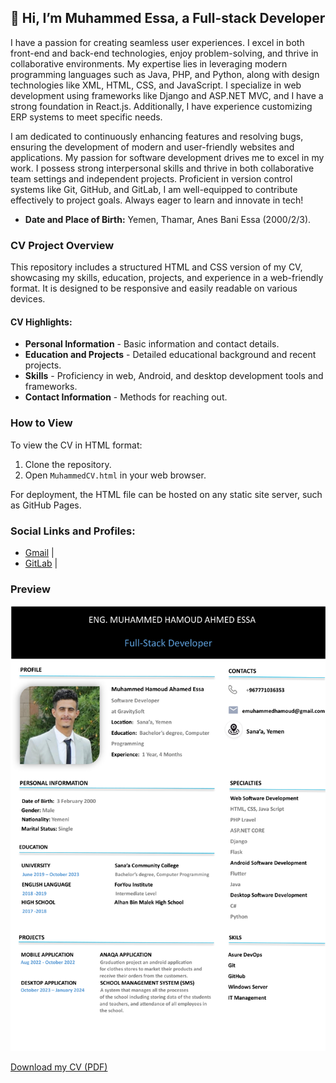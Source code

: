 ## 👋 Hi, I’m Muhammed Essa, a Full-stack Developer

I have a passion for creating seamless user experiences. I excel in both front-end and back-end technologies, enjoy problem-solving, and thrive in collaborative environments. My expertise lies in leveraging modern programming languages such as Java, PHP, and Python, along with design technologies like XML, HTML, CSS, and JavaScript. I specialize in web development using frameworks like Django and ASP.NET MVC, and I have a strong foundation in React.js. Additionally, I have experience customizing ERP systems to meet specific needs.

I am dedicated to continuously enhancing features and resolving bugs, ensuring the development of modern and user-friendly websites and applications. My passion for software development drives me to excel in my work. I possess strong interpersonal skills and thrive in both collaborative team settings and independent projects. Proficient in version control systems like Git, GitHub, and GitLab, I am well-equipped to contribute effectively to project goals. Always eager to learn and innovate in tech!

- **Date and Place of Birth:** Yemen, Thamar, Anes Bani Essa (2000/2/3).

### CV Project Overview

This repository includes a structured HTML and CSS version of my CV, showcasing my skills, education, projects, and experience in a web-friendly format. It is designed to be responsive and easily readable on various devices.

#### CV Highlights:
- **Personal Information** - Basic information and contact details.
- **Education and Projects** - Detailed educational background and recent projects.
- **Skills** - Proficiency in web, Android, and desktop development tools and frameworks.
- **Contact Information** - Methods for reaching out.

### How to View

To view the CV in HTML format:
1. Clone the repository.
2. Open `MuhammedCV.html` in your web browser.

For deployment, the HTML file can be hosted on any static site server, such as GitHub Pages.

### Social Links and Profiles:
- <a href="mailto:emuhammedhamoud@gmail.com">Gmail</a> | 
- <a href="https://gitlab.com/emuhammedhamoud">GitLab</a> | 

### Preview

![Muhammed CV](https://github.com/IbnEissa/IbnEissa/blob/main/MuhammedEssaCV_page1.png?raw=true)

[Download my CV (PDF)](https://github.com/IbnEissa/IbnEissa/blob/main/MuhammedEssaCV.pdf)

<!---
YourUsername/YourRepo is a ✨ special ✨ repository because its `README.md` (this file) appears on your GitHub profile.
You can click the Preview link to take a look at your changes.
--->
